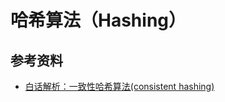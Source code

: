 # 哈希算法（Hashing）

## 参考资料

- [白话解析：一致性哈希算法(consistent hashing)](https://www.zsythink.net/archives/1182)